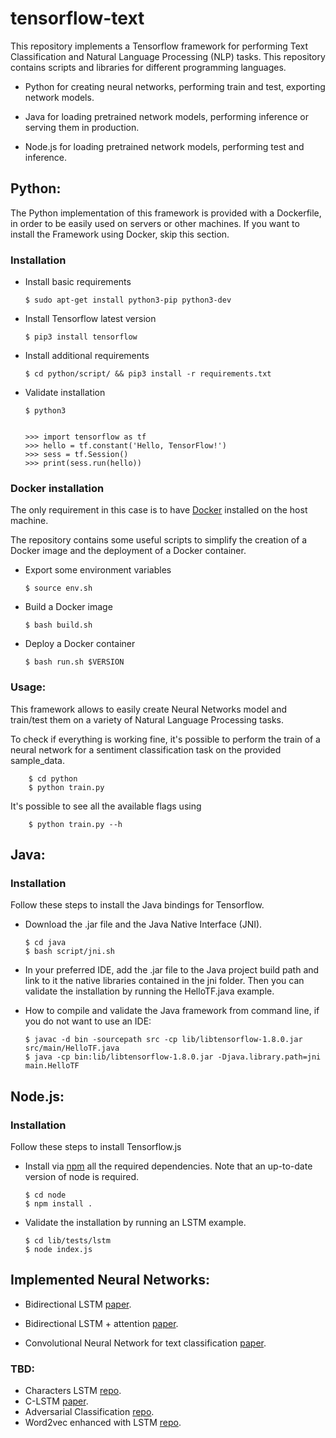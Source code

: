 # tensorflow-text

This repository implements a Tensorflow framework for performing Text Classification and Natural Language Processing (NLP) tasks.
This repository contains scripts and libraries for different programming languages.

  - Python for creating neural networks, performing train and test, exporting network models.

  - Java for loading pretrained network models, performing inference or serving them in production.

  - Node.js for loading pretrained network models, performing test and inference.


## Python:
The Python implementation of this framework is provided with a Dockerfile, in order to be easily used on servers or other machines.
If you want to install the Framework using Docker, skip this section.

### Installation

  - Install basic requirements
  
        $ sudo apt-get install python3-pip python3-dev
  - Install Tensorflow latest version
  
        $ pip3 install tensorflow
  - Install additional requirements
  
        $ cd python/script/ && pip3 install -r requirements.txt
  - Validate installation

        $ python3


        >>> import tensorflow as tf
        >>> hello = tf.constant('Hello, TensorFlow!')
        >>> sess = tf.Session()
        >>> print(sess.run(hello))



### Docker installation

The only requirement in this case is to have [Docker](https://docs.docker.com/install/) installed  on the host machine.

The repository contains some useful scripts to simplify the creation of a Docker image and the deployment of a Docker container.

  - Export some environment variables
  
        $ source env.sh
  - Build a Docker image
  
        $ bash build.sh
  - Deploy a Docker container
  
        $ bash run.sh $VERSION


### Usage:

This framework allows to easily create Neural Networks model and train/test them on a variety of Natural Language Processing tasks.

To check if everything is working fine, it's possible to perform the train of a neural network for a sentiment classification task on the provided sample_data.

        $ cd python
        $ python train.py 

It's possible to see all the available flags using 

        $ python train.py --h



## Java:


### Installation

Follow these steps to install the Java bindings for Tensorflow.

  - Download the .jar file and the Java Native Interface (JNI).
  
        $ cd java
        $ bash script/jni.sh

  - In your preferred IDE, add the .jar file to the Java project build path and link to it the native libraries contained in the jni folder.
  Then you can validate the installation by running the HelloTF.java example.


  - How to compile and validate the Java framework from command line, if you do not want to use an IDE:

        $ javac -d bin -sourcepath src -cp lib/libtensorflow-1.8.0.jar src/main/HelloTF.java
        $ java -cp bin:lib/libtensorflow-1.8.0.jar -Djava.library.path=jni main.HelloTF


## Node.js:

### Installation

Follow these steps to install Tensorflow.js

  - Install via [npm](https://www.npmjs.com/) all the required dependencies. Note that an up-to-date version of node is required.
  
        $ cd node
        $ npm install .

  - Validate the installation by running an LSTM example.

        $ cd lib/tests/lstm
        $ node index.js

## Implemented Neural Networks:


  - Bidirectional LSTM [paper](https://link.springer.com/chapter/10.1007/978-3-319-39958-4_19).

  - Bidirectional LSTM + attention [paper](http://www.aclweb.org/anthology/P16-2034).

  - Convolutional Neural Network for text classification [paper](https://arxiv.org/pdf/1408.5882.pdf).


### TBD:

  - Characters LSTM [repo](https://github.com/charlesashby/CharLSTM).
  - C-LSTM [paper](https://arxiv.org/pdf/1511.08630.pdf).
  - Adversarial Classification [repo](https://github.com/dennybritz/models/tree/master/adversarial_text).
  - Word2vec enhanced with LSTM [repo](https://github.com/chaitjo/lstm-context-embeddings
).



